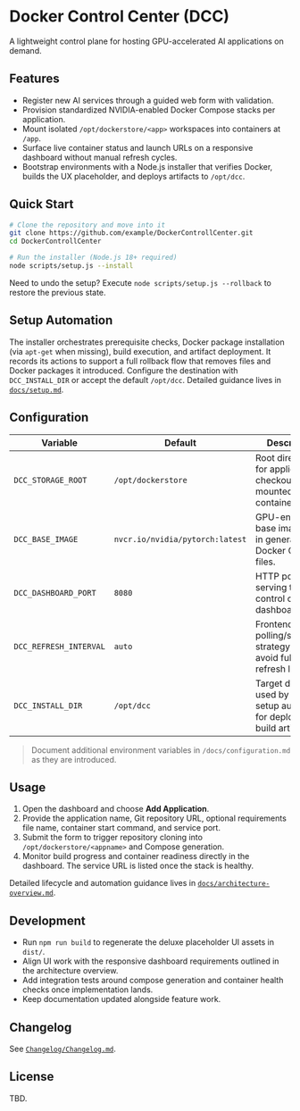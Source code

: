 # Docker Control Center (DCC)

A lightweight control plane for hosting GPU-accelerated AI applications on demand.

## Features
- Register new AI services through a guided web form with validation.
- Provision standardized NVIDIA-enabled Docker Compose stacks per application.
- Mount isolated `/opt/dockerstore/<app>` workspaces into containers at `/app`.
- Surface live container status and launch URLs on a responsive dashboard without manual refresh cycles.
- Bootstrap environments with a Node.js installer that verifies Docker, builds the UX placeholder, and deploys artifacts to `/opt/dcc`.

## Quick Start
```bash
# Clone the repository and move into it
git clone https://github.com/example/DockerControllCenter.git
cd DockerControllCenter

# Run the installer (Node.js 18+ required)
node scripts/setup.js --install
```

Need to undo the setup? Execute `node scripts/setup.js --rollback` to restore the previous state.

## Setup Automation
The installer orchestrates prerequisite checks, Docker package installation (via `apt-get` when
missing), build execution, and artifact deployment. It records its actions to support a full
rollback flow that removes files and Docker packages it introduced. Configure the destination with
`DCC_INSTALL_DIR` or accept the default `/opt/dcc`. Detailed guidance lives in
[`docs/setup.md`](docs/setup.md).

## Configuration
| Variable | Default | Description |
| --- | --- | --- |
| `DCC_STORAGE_ROOT` | `/opt/dockerstore` | Root directory for application checkouts mounted into containers. |
| `DCC_BASE_IMAGE` | `nvcr.io/nvidia/pytorch:latest` | GPU-enabled base image used in generated Docker Compose files. |
| `DCC_DASHBOARD_PORT` | `8080` | HTTP port for serving the control center dashboard. |
| `DCC_REFRESH_INTERVAL` | `auto` | Frontend polling/streaming strategy; must avoid full page refresh loops. |
| `DCC_INSTALL_DIR` | `/opt/dcc` | Target directory used by the setup automation for deploying build artifacts. |

> Document additional environment variables in `/docs/configuration.md` as they are introduced.

## Usage
1. Open the dashboard and choose **Add Application**.
2. Provide the application name, Git repository URL, optional requirements file name, container start command, and service port.
3. Submit the form to trigger repository cloning into `/opt/dockerstore/<appname>` and Compose generation.
4. Monitor build progress and container readiness directly in the dashboard. The service URL is listed once the stack is healthy.

Detailed lifecycle and automation guidance lives in [`docs/architecture-overview.md`](docs/architecture-overview.md).

## Development
- Run `npm run build` to regenerate the deluxe placeholder UI assets in `dist/`.
- Align UI work with the responsive dashboard requirements outlined in the architecture overview.
- Add integration tests around compose generation and container health checks once implementation lands.
- Keep documentation updated alongside feature work.

## Changelog
See [`Changelog/Changelog.md`](Changelog/Changelog.md).

## License
TBD.
